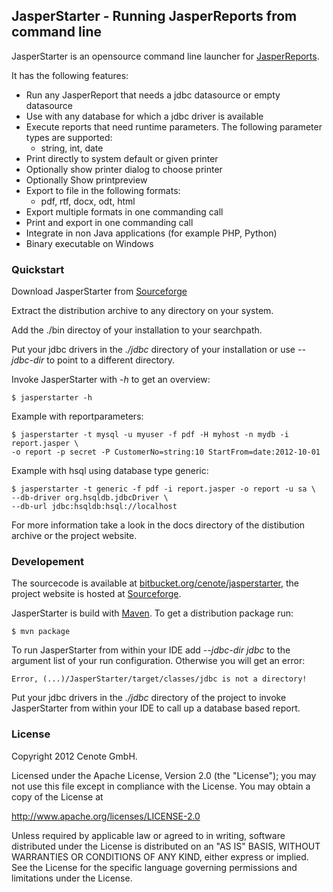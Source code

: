 
JasperStarter - Running JasperReports from command line
--------------------------------------------------------

JasperStarter is an opensource command line launcher for [JasperReports][].

It has the following features:

  * Run any JasperReport that needs a jdbc datasource or empty datasource
  * Use with any database for which a jdbc driver is available
  * Execute reports that need runtime parameters. The following parameter types
    are supported:
    * string, int, date
  * Print directly to system default or given printer
  * Optionally show printer dialog to choose printer
  * Optionally Show printpreview
  * Export to file in the following formats:
    * pdf, rtf, docx, odt, html
  * Export multiple formats in one commanding call
  * Print and export in one commanding call
  * Integrate in non Java applications (for example PHP, Python)
  * Binary executable on Windows


### Quickstart

Download JasperStarter from [Sourceforge][]

Extract the distribution archive to any directory on your system.

Add the ./bin directoy of your installation to your searchpath.

Put your jdbc drivers in the _./jdbc_ directory of your installation or use
 _\--jdbc-dir_ to point to a different directory.

Invoke JasperStarter with _\-h_ to get an overview:

    $ jasperstarter -h

Example with reportparameters:

    $ jasperstarter -t mysql -u myuser -f pdf -H myhost -n mydb -i report.jasper \
    -o report -p secret -P CustomerNo=string:10 StartFrom=date:2012-10-01

Example with hsql using database type generic:

    $ jasperstarter -t generic -f pdf -i report.jasper -o report -u sa \
    --db-driver org.hsqldb.jdbcDriver \
    --db-url jdbc:hsqldb:hsql://localhost

For more information take a look in the docs directory of the distibution
archive or the project website.


### Developement

The sourcecode is available at [bitbucket.org/cenote/jasperstarter][], the
project website is hosted at [Sourceforge][].

JasperStarter is build with [Maven][]. To get a distribution package run:

    $ mvn package

To run JasperStarter from within your IDE add _\--jdbc-dir jdbc_ to the argument
list of your run configuration. Otherwise you will get an error:

    Error, (...)/JasperStarter/target/classes/jdbc is not a directory!

Put your jdbc drivers in the _./jdbc_ directory of the project to invoke
JasperStarter from within your IDE to call up a database based report.


### License

Copyright 2012 Cenote GmbH.

Licensed under the Apache License, Version 2.0 (the "License");
you may not use this file except in compliance with the License.
You may obtain a copy of the License at

   http://www.apache.org/licenses/LICENSE-2.0

Unless required by applicable law or agreed to in writing, software
distributed under the License is distributed on an "AS IS" BASIS,
WITHOUT WARRANTIES OR CONDITIONS OF ANY KIND, either express or implied.
See the License for the specific language governing permissions and
limitations under the License.

[JasperReports]:http://community.jaspersoft.com/project/jasperreports-library
[Maven]:http://maven.apache.org/
[Sourceforge]:http://sourceforge.net/projects/jasperstarter/
[bitbucket.org/cenote/jasperstarter]:http://bitbucket.org/cenote/jasperstarter
